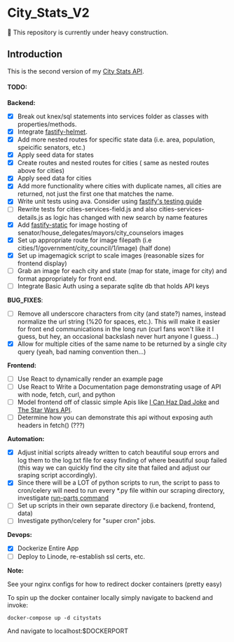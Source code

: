 # City_Stats_V2

:construction: This repository is currently under heavy construction.

## Introduction

This is the second version of my [City Stats API](https://citystats.xyz/states/).

#### TODO:

**Backend:**

-   [x] Break out knex/sql statements into services folder as classes with properties/methods.
-   [x] Integrate [fastify-helmet](https://github.com/fastify/fastify-helmet).
-   [x] Add more nested routes for specific state data (i.e. area, population, speicific senators, etc.)
-   [x] Apply seed data for states
-   [x] Create routes and nested routes for cities ( same as nested routes above for cities)
-   [x] Apply seed data for cities
-   [x] Add more functionality where cities with duplicate names, all cities are returned, not just the first one that matches the name.
-   [x] Write unit tests using ava. Consider using [fastify's testing guide](https://fastify.dev/docs/latest/Guides/Testing)
-   [ ] Rewrite tests for cities-services-field.js and also cities-services-details.js as logic has changed with new search by name features
-   [x] Add [fastify-static](https://github.com/fastify/fastify-static) for image hosting of senator/house_delegates/mayors/city_counselors images
-   [x] Set up appropriate route for image filepath (i.e cities/1/government/city_council/1/image) (half done)
-   [x] Set up imagemagick script to scale images (reasonable sizes for frontend display)
-   [ ] Grab an image for each city and state (map for state, image for city) and format appropriately for front end.
-   [ ] Integrate Basic Auth using a separate sqlite db that holds API keys

**BUG_FIXES**:

-   [ ] Remove all underscore characters from city (and state?) names, instead normalize the url string (%20 for spaces, etc.). This will make it easier for front end communications in the long run (curl fans won't like it I guess, but hey, an occasional backslash never hurt anyone I guess...)
-   [x] Allow for multiple cities of the same name to be returned by a single city query (yeah, bad naming convention then...)

**Frontend:**

-   [ ] Use React to dynamically render an example page
-   [ ] Use React to Write a Documentation page demonstrating usage of API with node, fetch, curl, and python
-   [ ] Model frontend off of classic simple Apis like [I Can Haz Dad Joke](https://icanhazdadjoke.com/) and [The Star Wars API](https://swapi.dev/).
-   [ ] Determine how you can demonstrate this api without exposing auth headers in fetch() (???)

**Automation:**

-   [x] Adjust initial scripts already written to catch beautiful soup errors and log them to the log.txt file for easy finding of where beautiful soup failed (this way we can quickly find the city site that failed and adjust our sraping script accordingly).
-   [x] Since there will be a LOT of python scripts to run, the script to pass to cron/celery will need to run every \*.py file within our scraping directory, investigate [run-parts command](https://unix.stackexchange.com/questions/189118/sanely-run-all-scripts-in-a-directory)
-   [ ] Set up scripts in their own separate directory (i.e backend, frontend, data)
-   [ ] Investigate python/celery for "super cron" jobs.

**Devops:**

-   [x] Dockerize Entire App
-   [ ] Deploy to Linode, re-establish ssl certs, etc.

**Note:**

See your nginx configs for how to redirect docker containers (pretty easy)

To spin up the docker container locally simply navigate to backend and invoke:

```
docker-compose up -d citystats
```

And navigate to localhost:$DOCKERPORT

